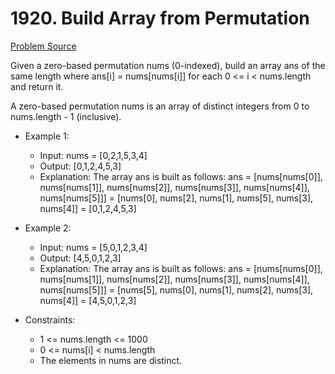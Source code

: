 # 1920. Build Array from Permutation

[Problem Source](https://leetcode.com/problems/build-array-from-permutation/description/)

Given a zero-based permutation nums (0-indexed), build an array ans of the same length where ans[i] = nums[nums[i]] for each 0 <= i < nums.length and return it.

A zero-based permutation nums is an array of distinct integers from 0 to nums.length - 1 (inclusive).

* Example 1:

    - Input: nums = [0,2,1,5,3,4]
    - Output: [0,1,2,4,5,3]
    - Explanation: The array ans is built as follows: 
        ans = [nums[nums[0]], nums[nums[1]], nums[nums[2]], nums[nums[3]], nums[nums[4]], nums[nums[5]]]
            = [nums[0], nums[2], nums[1], nums[5], nums[3], nums[4]]
            = [0,1,2,4,5,3]

* Example 2:

    - Input: nums = [5,0,1,2,3,4]
    - Output: [4,5,0,1,2,3]
    - Explanation: The array ans is built as follows:
        ans = [nums[nums[0]], nums[nums[1]], nums[nums[2]], nums[nums[3]], nums[nums[4]], nums[nums[5]]]
            = [nums[5], nums[0], nums[1], nums[2], nums[3], nums[4]]
            = [4,5,0,1,2,3]

* Constraints:

    - 1 <= nums.length <= 1000
    - 0 <= nums[i] < nums.length
    - The elements in nums are distinct.
